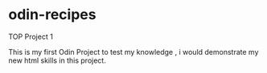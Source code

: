# odin-recipes
TOP Project 1 

This is my first Odin Project to test my knowledge , i would demonstrate my new html skills in this project.
